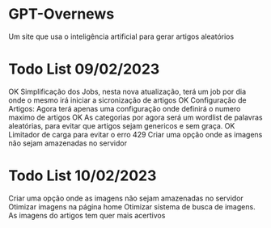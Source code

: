 # GPT-Overnews
Um site que usa o inteligência artificial para gerar artigos aleatórios

# Todo List 09/02/2023

OK Simplificação dos Jobs, nesta nova atualização, terá um job por dia onde o mesmo irá iniciar a sicronização de artigos
OK Configuração de Artigos: Agora terá apenas uma configuração onde definirá o numero maximo de artigos
OK As categorias por agora será um wordlist de palavras aleatórias, para evitar que artigos sejam genericos e sem graça.
OK Limitador de carga para evitar o erro 429
Criar uma opção onde as imagens não sejam amazenadas no servidor

# Todo List 10/02/2023

Criar uma opção onde as imagens não sejam amazenadas no servidor
Otimizar imagens na página home
Otimizar sistema de busca de imagens. As imagens do artigos tem quer mais acertivos
